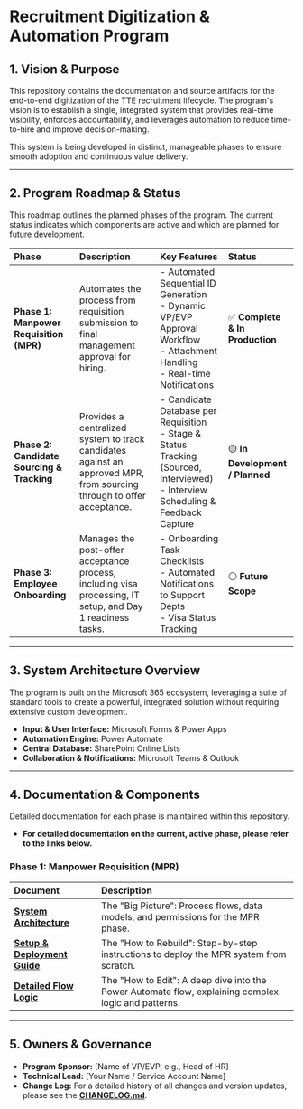 # Recruitment Digitization & Automation Program

## 1. Vision & Purpose

This repository contains the documentation and source artifacts for the end-to-end digitization of the TTE recruitment lifecycle. The program's vision is to establish a single, integrated system that provides real-time visibility, enforces accountability, and leverages automation to reduce time-to-hire and improve decision-making.

This system is being developed in distinct, manageable phases to ensure smooth adoption and continuous value delivery.

---

## 2. Program Roadmap & Status

This roadmap outlines the planned phases of the program. The current status indicates which components are active and which are planned for future development.

| Phase | Description | Key Features | Status |
| :--- | :--- | :--- | :--- |
| **Phase 1: Manpower Requisition (MPR)** | Automates the process from requisition submission to final management approval for hiring. | - Automated Sequential ID Generation<br>- Dynamic VP/EVP Approval Workflow<br>- Attachment Handling<br>- Real-time Notifications | ✅ **Complete & In Production** |
| **Phase 2: Candidate Sourcing & Tracking** | Provides a centralized system to track candidates against an approved MPR, from sourcing through to offer acceptance. | - Candidate Database per Requisition<br>- Stage & Status Tracking (Sourced, Interviewed)<br>- Interview Scheduling & Feedback Capture | 🟡 **In Development / Planned** |
| **Phase 3: Employee Onboarding** | Manages the post-offer acceptance process, including visa processing, IT setup, and Day 1 readiness tasks. | - Onboarding Task Checklists<br>- Automated Notifications to Support Depts<br>- Visa Status Tracking | ⚪ **Future Scope** |

---

## 3. System Architecture Overview

The program is built on the Microsoft 365 ecosystem, leveraging a suite of standard tools to create a powerful, integrated solution without requiring extensive custom development.

-   **Input & User Interface:** Microsoft Forms & Power Apps
-   **Automation Engine:** Power Automate
-   **Central Database:** SharePoint Online Lists
-   **Collaboration & Notifications:** Microsoft Teams & Outlook

---

## 4. Documentation & Components

Detailed documentation for each phase is maintained within this repository.

*   **For detailed documentation on the current, active phase, please refer to the links below.**

### Phase 1: Manpower Requisition (MPR)

| Document | Description |
| :--- | :--- |
| **[System Architecture](./docs/1-System-Architecture.md)** | The "Big Picture": Process flows, data models, and permissions for the MPR phase. |
| **[Setup & Deployment Guide](./docs/2-Setup-And-Deployment-Guide.md)** | The "How to Rebuild": Step-by-step instructions to deploy the MPR system from scratch. |
| **[Detailed Flow Logic](./docs/3-Detailed-Flow-Logic.md)** | The "How to Edit": A deep dive into the Power Automate flow, explaining complex logic and patterns. |

---

## 5. Owners & Governance

-   **Program Sponsor:** [Name of VP/EVP, e.g., Head of HR]
-   **Technical Lead:** [Your Name / Service Account Name]
-   **Change Log:** For a detailed history of all changes and version updates, please see the **[CHANGELOG.md](./CHANGELOG.md)**.